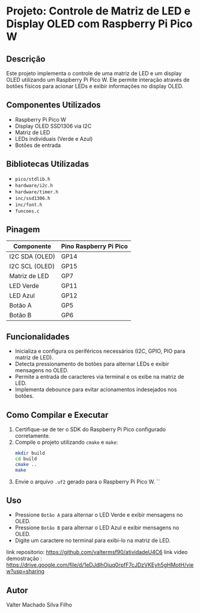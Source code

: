 # Projeto: Controle de Matriz de LED e Display OLED com Raspberry Pi Pico W

## Descrição
Este projeto implementa o controle de uma matriz de LED e um display OLED utilizando um Raspberry Pi Pico W. Ele permite interação através de botões físicos para acionar LEDs e exibir informações no display OLED.

## Componentes Utilizados
- Raspberry Pi Pico W
- Display OLED SSD1306 via I2C
- Matriz de LED
- LEDs individuais (Verde e Azul)
- Botões de entrada

## Bibliotecas Utilizadas
- `pico/stdlib.h`
- `hardware/i2c.h`
- `hardware/timer.h`
- `inc/ssd1306.h`
- `inc/font.h`
- `funcoes.c`

## Pinagem
| Componente      | Pino Raspberry Pi Pico |
|---------------|----------------------|
| I2C SDA (OLED) | GP14 |
| I2C SCL (OLED) | GP15 |
| Matriz de LED  | GP7  |
| LED Verde      | GP11 |
| LED Azul       | GP12 |
| Botão A       | GP5  |
| Botão B       | GP6  |

## Funcionalidades
- Inicializa e configura os periféricos necessários (I2C, GPIO, PIO para matriz de LED).
- Detecta pressionamento de botões para alternar LEDs e exibir mensagens no OLED.
- Permite a entrada de caracteres via terminal e os exibe na matriz de LED.
- Implementa debounce para evitar acionamentos indesejados nos botões.

## Como Compilar e Executar
1. Certifique-se de ter o SDK do Raspberry Pi Pico configurado corretamente.
2. Compile o projeto utilizando `cmake` e `make`:
   ```sh
   mkdir build
   cd build
   cmake ..
   make
   ```
3. Envie o arquivo `.uf2` gerado para o Raspberry Pi Pico W.
``

## Uso
- Pressione `Botão A` para alternar o LED Verde e exibir mensagens no OLED.
- Pressione `Botão B` para alternar o LED Azul e exibir mensagens no OLED.
- Digite um caractere no terminal para exibi-lo na matriz de LED.

link repositorio: https://github.com/valtermsf90/atividadeU4C6
link video demostração : https://drive.google.com/file/d/1eDJdlhOjuq0rpfF7cJDzVKEyh5gHMotH/view?usp=sharing

## Autor
Valter Machado Silva Filho

